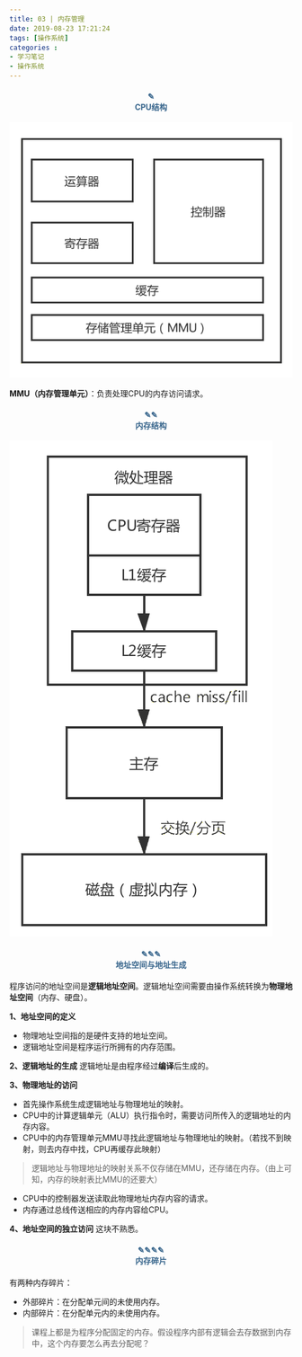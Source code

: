 ```yaml
---
title: 03 | 内存管理
date: 2019-08-23 17:21:24
tags: [操作系统]
categories :
- 学习笔记
- 操作系统
---
```


#### <center><font color = "#36648B">✎</font><br/><font color = "#36648B">CPU结构</font></center>
![](操作系统_03_内存管理\CPU结构.png)

**MMU（内存管理单元）**：负责处理CPU的内存访问请求。

#### <center><font color = "#36648B">✎✎</font><br/><font color = "#36648B">内存结构</font></center>
![](操作系统_03_内存管理\内存结构.png)


#### <center><font color = "#36648B">✎✎✎</font><br/><font color = "#36648B">地址空间与地址生成</font></center>
程序访问的地址空间是**逻辑地址空间**。逻辑地址空间需要由操作系统转换为**物理地址空间**（内存、硬盘）。

**1、地址空间的定义**
- 物理地址空间指的是硬件支持的地址空间。
- 逻辑地址空间是程序运行所拥有的内存范围。

**2、逻辑地址的生成**
逻辑地址是由程序经过**编译**后生成的。

**3、物理地址的访问**
- 首先操作系统生成逻辑地址与物理地址的映射。
- CPU中的计算逻辑单元（ALU）执行指令时，需要访问所传入的逻辑地址的内存内容。
- CPU中的内存管理单元MMU寻找此逻辑地址与物理地址的映射。（若找不到映射，则去内存中找，CPU再缓存此映射）
> 逻辑地址与物理地址的映射关系不仅存储在MMU，还存储在内存。（由上可知，内存的映射表比MMU的还要大）
- CPU中的控制器发送读取此物理地址内存内容的请求。
- 内存通过总线传送相应的内存内容给CPU。



**4、地址空间的独立访问**
这块不熟悉。

#### <center><font color = "#36648B">✎✎✎✎</font><br/><font color = "#36648B">内存碎片</font></center>
有两种内存碎片：
- 外部碎片：在分配单元间的未使用内存。
- 内部碎片：在分配单元内的未使用内存。
> 课程上都是为程序分配固定的内存。假设程序内部有逻辑会去存数据到内存中，这个内存要怎么再去分配呢？

